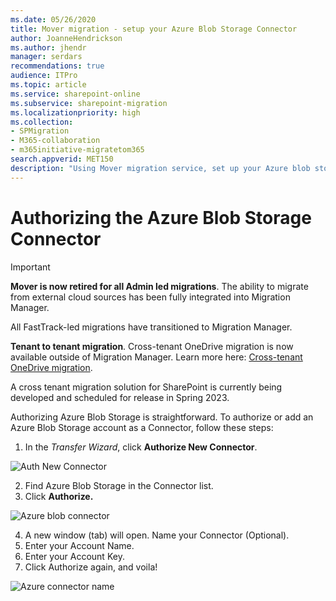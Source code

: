 ```yaml
---
ms.date: 05/26/2020
title: Mover migration - setup your Azure Blob Storage Connector
author: JoanneHendrickson
ms.author: jhendr
manager: serdars
recommendations: true
audience: ITPro
ms.topic: article
ms.service: sharepoint-online
ms.subservice: sharepoint-migration
ms.localizationpriority: high
ms.collection: 
- SPMigration
- M365-collaboration
- m365initiative-migratetom365
search.appverid: MET150
description: "Using Mover migration service, set up your Azure blob storage connector."
---
```

# Authorizing the Azure Blob Storage Connector


>[!Important]
>**Mover is now retired for all Admin led migrations**. The ability to migrate from external cloud sources has been fully integrated into Migration Manager.
>
>All FastTrack-led migrations have transitioned to Migration Manager.
>
>**Tenant to tenant migration**. Cross-tenant OneDrive migration is now available outside of Migration Manager. Learn more here: [Cross-tenant OneDrive migration](/microsoft-365/enterprise/cross-tenant-onedrive-migration).  
>
>A cross tenant migration solution for SharePoint is currently being developed and scheduled for release in Spring 2023.



Authorizing Azure Blob Storage is straightforward. To authorize or add an Azure Blob Storage account as a Connector, follow these steps:

1. In the *Transfer Wizard*, click **Authorize New Connector**.

![Auth New Connector](media/clear_auth.png)

2. Find Azure Blob Storage in the Connector list.
3. Click **Authorize.**

![Azure blob connector](media/mover-auth-source-connector.png)

4. A new window (tab) will open. Name your Connector (Optional).
5. Enter your Account Name.
6. Enter your Account Key.
7. Click Authorize again, and voila!

![Azure connector name](media/name-connector-azure.png)


